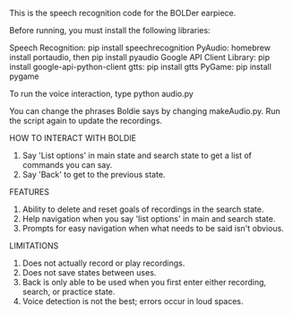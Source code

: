 This is the speech recognition code for the BOLDer earpiece.

Before running, you must install the following libraries:

Speech Recognition: pip install speechrecognition
PyAudio: homebrew install portaudio, then pip install pyaudio
Google API Client Library: pip install google-api-python-client
gtts: pip install gtts
PyGame: pip install pygame

To run the voice interaction, type python audio.py

You can change the phrases Boldie says by changing makeAudio.py. Run
the script again to update the recordings.

HOW TO INTERACT WITH BOLDIE
1. Say 'List options' in main state and search state to get a list of commands you can say.
2. Say 'Back' to get to the previous state.

FEATURES
1. Ability to delete and reset goals of recordings in the search state.
2. Help navigation when you say 'list options' in main and search state.
3. Prompts for easy navigation when what needs to be said isn't obvious.

LIMITATIONS
1. Does not actually record or play recordings.
2. Does not save states between uses.
3. Back is only able to be used when you first enter either recording, search, or practice state.
4. Voice detection is not the best; errors occur in loud spaces.

